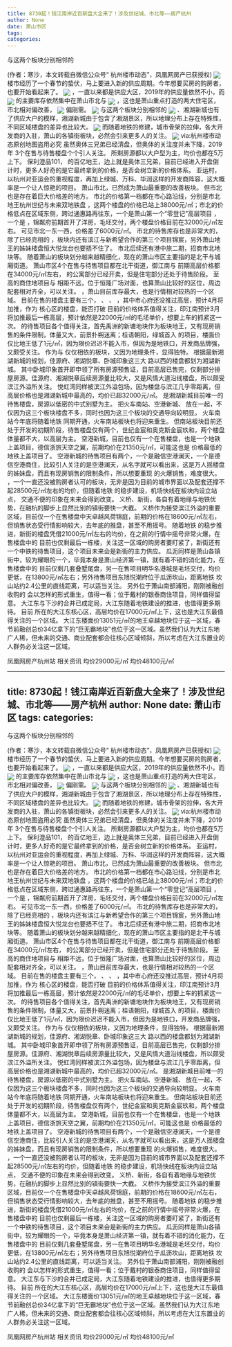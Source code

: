 ```yaml
---
title: 8730起！钱江南岸近百新盘大全来了！涉及世纪城、市北等——房产杭州
author: None
date: 萧山市区
tags: 
categories: 
---
```

与这两个板块分别相邻的
<!-- more -->
(作者：寒沙，本文转载自微信公众号“ 杭州楼市动态”，凤凰网房产已获授权)
<img align="center" border="0" src="//s0.ifengimg.com/2019/02/21/d31200ef7a8c7c6ee10b362679f60d90.jpg" />
楼市经历了一个春节的蛰伏，马上要进入新的供应周期。今年想要买房的购房者，也要开始看起来了。
<img align="center" border="0" src="//s2.ifengimg.com/2019/02/21/2559e08de343c391e5d2cc0e5764ab5b.jpg" />
，一直以来都是供应大区，2019年的供应量依然不小，而
<img align="center" border="0" src="//s1.ifengimg.com/2019/02/21/e4f1aa18564fd1e70407aac5ca9152ce.jpg" />
的主要库存依然集中在萧山市北与
<img align="center" border="0" src="//s3.ifengimg.com/2019/02/21/702d462cc08da8d505408ba38598e480.jpg" />
，这也是萧山重点打造的两大住宅区，市北相对偏改善，
<img align="center" border="0" src="//s3.ifengimg.com/2019/02/21/c89d80b3a573e280e999e14f55bcac6a.jpg" />
偏刚需。
<img align="center" border="0" src="//s1.ifengimg.com/2019/02/21/aedf8b8d5889c529afc2cec98199346a.jpg" />
与这两个板块分别相邻的
<img align="center" border="0" src="//s0.ifengimg.com/2019/02/21/41864b50428473109744934c25821391.jpg" />
、湘湖新城也有了供应大户的模样，湘湖新城由于包含了湘湖景区，所以地理分布上存在特殊性，不同区域楼盘的差异也比较大。
<img align="center" border="0" src="//s1.ifengimg.com/2019/02/21/efcfb58bcba341f48c307b8ec4ac90d3.jpg" />
而随着地铁的修建，城市骨架的拉伸，各大开发商的入驻，萧山的各镇街板块，必然会引来更多人的关注。
<img align="center" border="0" src="//s1.ifengimg.com/2019/02/21/5eda3400c3302391243fad7d7e237774.jpg" />
via:杭州楼市动态原创地图盗用必究
虽然奥体三兄弟已经清盘，但奥体的关注度并未下降，2019年
3个在售与待售楼盘个个引人关注。
所剩房源都以大户型为主，均价也都在5万上下。
保利澄品101，
的百亿地王，边上就是奥体三兄弟，目前已经进入开盘倒计时，更多人好奇的是它最终拿到的价格，是否会树立新的价格体系。
亚运村，以杭州对亚运会的重视程度，再加上绿城、万科、华润这样的开发商阵容，这大概率是一个让人惊艳的项目。
萧山市北，已然成为萧山最重要的改善板块。
但市北也是存在着巨大价格差的地方。
市北的价格第一档都在市心路沿线，分别是市北地王杭州世纪与未来双地铁盘
，这两个楼盘的价格已站上38000元/㎡；市北的价格低点在区域东侧，跨过通惠路再往东，一个是萧山第一个“零登记”高层项目
，一个是
，锦粼府前期首开了洋房，毛坯交付，两个楼盘价格目前在32000元/㎡左右。
可见市北一东一西，价格差了6000元/㎡。
市北的待售库存也是非常大的，除了已经亮相的
，板块内还有滨江与新希望合作的第三个项目锦宸，另外萧山地王的姊妹楼盘恒大悦龙台也要捂不住了。
市北后续还有港中旅二期，招商市北地块等。
随着萧山的板块划分越来越精细化，现在的萧山市区主要指的是北干与城厢街道。
萧山市区4个在售与待售项目都在北干街道，御江南与
前期高层价格都在34000元/㎡左右，
的公寓部分已经开卖，但是住宅部分还处于待售阶段。
至高的商住地项目与
相距不远，位于恒隆广场对面，也算萧山比较好的区位，周边配套相对齐全，可以关注。
，萧山目前库存最大，也是行情相对较热的一个区域。
目前在售的楼盘主要有三个，
、
、
，其中市心府还没推过高层，预计4月将加推，作为
核心区的楼盘，能否打破
目前的价格体系值得关注，印江南预计3月将加推最后一栋高层，预计依然是22000元/㎡的毛坯单价，想要上车的抓紧这一次。
的待售项目各个值得关注，首先禹洲的新塘地块作为板块地王，又有现房销售的条件限制，体量又大，前景扑朔迷离；桂语朝阳，绿城首入
的项目，楼面价仅比地王低了1元/㎡，因为限价迟迟不能入市，但因为是地铁口，开发商品牌强，又颇受关注。
作为与
仅仅相依的板块，又因为地理条件，显得独特。
根据最新湘湖新城的规划，佳源府、湘湖悦章、卧城印象这三大
路以西的楼盘都划为湘湖新城。
其中卧城印象首开即申领了所有房源预售证，目前高层已售完，仅剩部分排屋房源。佳源府、湘湖悦章后续房源量比较大，又是风情大道沿线楼盘，所以颇受滨江外溢所关注。
悦虹湾同样被滨江外溢包场，因为楼盘与滨江几乎零距离，但高层价格也是湘湖新城中最高的，均价已超32000元/㎡。
是湘湖新城目前唯一的待售楼盘，房源以低密的中式别墅为主。
把火车南站、空港新城、
放在一起，不仅因为这三个板块楼盘不多，同时也因为这三个板块的交通导向较明显。
火车南站今年底将随着地铁
同期开通，火车南站板块也将迎来重生。
但南站板块目前还处于开发的初期阶段，待售楼盘仅有两个，世纪金宸和奥克斯金宸玖和，两个楼盘体量都不大，以高层为主。
空港新城，目前也仅有一个在售楼盘，也是一个地铁上盖项目，德信浙旅天空之翼，前期均价在21350元/㎡，可能这也是
价格最低的地铁上盖项目了。
空港新城的待售项目有两个，一个是融信空港澜天，一个是德信空港商住，比较引人关注的是空港澜天，从名字就可以看出来，这是万人摇楼盘
的姊妹盘，而且有现房销售的限制条件，所以想要重现
的火爆销售，难度很大。
，一个一直还没被购房者认可的板块，无非是因为目前的城市界面以及配套还撑不起28500元/㎡左右的均价，但随着地铁
的稳步建设，机场快线在板块内设立站点，
交通不便的印象在未来会得到改变。
义桥、新街，各自有着地缘与地铁优势，在融杭的脚步上显然比别的镇街要快一大截。
义桥作为接受滨江外溢的重要区域，目前仅一个在售楼盘中天卓越风荷锦庭，前期的价格在18600元/㎡左右，但销售状态受行情影响较大，去年底的推盘，甚至不用摇号。
随着地铁
的稳步推进，新街的楼盘凭借21000元/㎡左右的均价，在之前的行情中摇号非常火爆，在售楼盘中的
目前也仅剩最后一栋楼，关注这一区域的购房者要盯紧了，新街还有一个中铁的待售项目，这个项目未来会是新街的主力供应。
瓜沥同样是萧山各镇街中，较为耀眼的一个，毕竟本身是萧山经济第一镇，就有着不错的消化能力，在售楼盘中的
目前仅剩几套叠墅尾盘，另一在售项目明华名港城是毛坯交付，均价更低，在13800元/㎡左右；另外待售项目东旭悦潮府位于瓜沥坎山，距离地铁
坎山站约2.4公里的直线距离，可以适当关注。
另外位于萧山南部浦阳，刚刚被融创收购的
会以怎样的形式重生，值得一看；位于戴村的银泰商住项目，同样值得留意。
大江东与下沙的合并已成定局，大江东随着地铁建设的推进，也值得更多期待。
目前
所在的大江东核心区，高层均价在17000元/㎡上下，这也是大江东最值得关注的一个区域。
大江东楼面价13051元/㎡的地王卓越地块位于这一区域，春节前融创总价34亿拿下的“巨无霸地块”也位于这一区域。虽然我们认为大江东地广人稀，但未来的交通、商业配套都会往核心区域倾斜，所以考虑在大江东置业的人群务必关注这一区域。
                        
                        
                        
                        
                                        
                    
                    
                
                    
                    
                    
                
                    
                
凤凰网房产杭州站
相关资讯
均价29000元/㎡
均价48100元/㎡
	                        
	                    
	                        
	                    
---
title: 8730起！钱江南岸近百新盘大全来了！涉及世纪城、市北等——房产杭州
author: None
date: 萧山市区
tags: 
categories: 
---
与这两个板块分别相邻的
<!-- more -->
(作者：寒沙，本文转载自微信公众号“ 杭州楼市动态”，凤凰网房产已获授权)
<img align="center" border="0" src="//s0.ifengimg.com/2019/02/21/d31200ef7a8c7c6ee10b362679f60d90.jpg" />
楼市经历了一个春节的蛰伏，马上要进入新的供应周期。今年想要买房的购房者，也要开始看起来了。
<img align="center" border="0" src="//s2.ifengimg.com/2019/02/21/2559e08de343c391e5d2cc0e5764ab5b.jpg" />
，一直以来都是供应大区，2019年的供应量依然不小，而
<img align="center" border="0" src="//s1.ifengimg.com/2019/02/21/e4f1aa18564fd1e70407aac5ca9152ce.jpg" />
的主要库存依然集中在萧山市北与
<img align="center" border="0" src="//s3.ifengimg.com/2019/02/21/702d462cc08da8d505408ba38598e480.jpg" />
，这也是萧山重点打造的两大住宅区，市北相对偏改善，
<img align="center" border="0" src="//s3.ifengimg.com/2019/02/21/c89d80b3a573e280e999e14f55bcac6a.jpg" />
偏刚需。
<img align="center" border="0" src="//s1.ifengimg.com/2019/02/21/aedf8b8d5889c529afc2cec98199346a.jpg" />
与这两个板块分别相邻的
<img align="center" border="0" src="//s0.ifengimg.com/2019/02/21/41864b50428473109744934c25821391.jpg" />
、湘湖新城也有了供应大户的模样，湘湖新城由于包含了湘湖景区，所以地理分布上存在特殊性，不同区域楼盘的差异也比较大。
<img align="center" border="0" src="//s1.ifengimg.com/2019/02/21/efcfb58bcba341f48c307b8ec4ac90d3.jpg" />
而随着地铁的修建，城市骨架的拉伸，各大开发商的入驻，萧山的各镇街板块，必然会引来更多人的关注。
<img align="center" border="0" src="//s1.ifengimg.com/2019/02/21/5eda3400c3302391243fad7d7e237774.jpg" />
via:杭州楼市动态原创地图盗用必究
虽然奥体三兄弟已经清盘，但奥体的关注度并未下降，2019年
3个在售与待售楼盘个个引人关注。
所剩房源都以大户型为主，均价也都在5万上下。
保利澄品101，
的百亿地王，边上就是奥体三兄弟，目前已经进入开盘倒计时，更多人好奇的是它最终拿到的价格，是否会树立新的价格体系。
亚运村，以杭州对亚运会的重视程度，再加上绿城、万科、华润这样的开发商阵容，这大概率是一个让人惊艳的项目。
萧山市北，已然成为萧山最重要的改善板块。
但市北也是存在着巨大价格差的地方。
市北的价格第一档都在市心路沿线，分别是市北地王杭州世纪与未来双地铁盘
，这两个楼盘的价格已站上38000元/㎡；市北的价格低点在区域东侧，跨过通惠路再往东，一个是萧山第一个“零登记”高层项目
，一个是
，锦粼府前期首开了洋房，毛坯交付，两个楼盘价格目前在32000元/㎡左右。
可见市北一东一西，价格差了6000元/㎡。
市北的待售库存也是非常大的，除了已经亮相的
，板块内还有滨江与新希望合作的第三个项目锦宸，另外萧山地王的姊妹楼盘恒大悦龙台也要捂不住了。
市北后续还有港中旅二期，招商市北地块等。
随着萧山的板块划分越来越精细化，现在的萧山市区主要指的是北干与城厢街道。
萧山市区4个在售与待售项目都在北干街道，御江南与
前期高层价格都在34000元/㎡左右，
的公寓部分已经开卖，但是住宅部分还处于待售阶段。
至高的商住地项目与
相距不远，位于恒隆广场对面，也算萧山比较好的区位，周边配套相对齐全，可以关注。
，萧山目前库存最大，也是行情相对较热的一个区域。
目前在售的楼盘主要有三个，
、
、
，其中市心府还没推过高层，预计4月将加推，作为
核心区的楼盘，能否打破
目前的价格体系值得关注，印江南预计3月将加推最后一栋高层，预计依然是22000元/㎡的毛坯单价，想要上车的抓紧这一次。
的待售项目各个值得关注，首先禹洲的新塘地块作为板块地王，又有现房销售的条件限制，体量又大，前景扑朔迷离；桂语朝阳，绿城首入
的项目，楼面价仅比地王低了1元/㎡，因为限价迟迟不能入市，但因为是地铁口，开发商品牌强，又颇受关注。
作为与
仅仅相依的板块，又因为地理条件，显得独特。
根据最新湘湖新城的规划，佳源府、湘湖悦章、卧城印象这三大
路以西的楼盘都划为湘湖新城。
其中卧城印象首开即申领了所有房源预售证，目前高层已售完，仅剩部分排屋房源。佳源府、湘湖悦章后续房源量比较大，又是风情大道沿线楼盘，所以颇受滨江外溢所关注。
悦虹湾同样被滨江外溢包场，因为楼盘与滨江几乎零距离，但高层价格也是湘湖新城中最高的，均价已超32000元/㎡。
是湘湖新城目前唯一的待售楼盘，房源以低密的中式别墅为主。
把火车南站、空港新城、
放在一起，不仅因为这三个板块楼盘不多，同时也因为这三个板块的交通导向较明显。
火车南站今年底将随着地铁
同期开通，火车南站板块也将迎来重生。
但南站板块目前还处于开发的初期阶段，待售楼盘仅有两个，世纪金宸和奥克斯金宸玖和，两个楼盘体量都不大，以高层为主。
空港新城，目前也仅有一个在售楼盘，也是一个地铁上盖项目，德信浙旅天空之翼，前期均价在21350元/㎡，可能这也是
价格最低的地铁上盖项目了。
空港新城的待售项目有两个，一个是融信空港澜天，一个是德信空港商住，比较引人关注的是空港澜天，从名字就可以看出来，这是万人摇楼盘
的姊妹盘，而且有现房销售的限制条件，所以想要重现
的火爆销售，难度很大。
，一个一直还没被购房者认可的板块，无非是因为目前的城市界面以及配套还撑不起28500元/㎡左右的均价，但随着地铁
的稳步建设，机场快线在板块内设立站点，
交通不便的印象在未来会得到改变。
义桥、新街，各自有着地缘与地铁优势，在融杭的脚步上显然比别的镇街要快一大截。
义桥作为接受滨江外溢的重要区域，目前仅一个在售楼盘中天卓越风荷锦庭，前期的价格在18600元/㎡左右，但销售状态受行情影响较大，去年底的推盘，甚至不用摇号。
随着地铁
的稳步推进，新街的楼盘凭借21000元/㎡左右的均价，在之前的行情中摇号非常火爆，在售楼盘中的
目前也仅剩最后一栋楼，关注这一区域的购房者要盯紧了，新街还有一个中铁的待售项目，这个项目未来会是新街的主力供应。
瓜沥同样是萧山各镇街中，较为耀眼的一个，毕竟本身是萧山经济第一镇，就有着不错的消化能力，在售楼盘中的
目前仅剩几套叠墅尾盘，另一在售项目明华名港城是毛坯交付，均价更低，在13800元/㎡左右；另外待售项目东旭悦潮府位于瓜沥坎山，距离地铁
坎山站约2.4公里的直线距离，可以适当关注。
另外位于萧山南部浦阳，刚刚被融创收购的
会以怎样的形式重生，值得一看；位于戴村的银泰商住项目，同样值得留意。
大江东与下沙的合并已成定局，大江东随着地铁建设的推进，也值得更多期待。
目前
所在的大江东核心区，高层均价在17000元/㎡上下，这也是大江东最值得关注的一个区域。
大江东楼面价13051元/㎡的地王卓越地块位于这一区域，春节前融创总价34亿拿下的“巨无霸地块”也位于这一区域。虽然我们认为大江东地广人稀，但未来的交通、商业配套都会往核心区域倾斜，所以考虑在大江东置业的人群务必关注这一区域。
                        
                        
                        
                        
                                        
                    
                    
                
                    
                    
                    
                
                    
                
凤凰网房产杭州站
相关资讯
均价29000元/㎡
均价48100元/㎡
	                        
	                    
	                        
	                    
